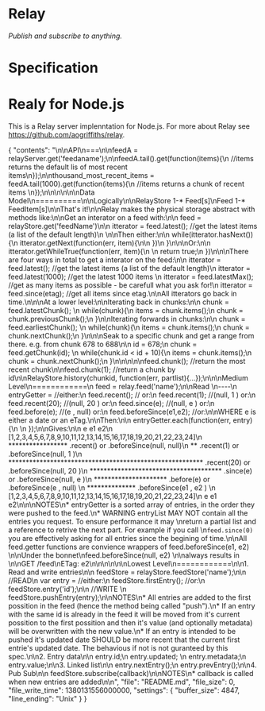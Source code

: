 Relay
=====

_Publish and subscribe to anything._



Specification
=============


Realy for Node.js
=================

This is a Relay server implenntation for Node.js. For more about Relay see https://github.com/aogriffiths/relay.

{
      "contents": "\n\nAPI\n===\n\nfeedA = relayServer.get('feedaname');\n\nfeedA.tail().get(function(items){\n  //items returns the default lis of most recent items\n});\n\nthousand_most_recent_items = feedA.tail(1000).get(function(items){\n  //items returns a chunk of recent items  \n});\n\n\n\n\n\nData Model\n==========\n\nLogically\n\nRelayStore  1-*  Feed[s]\nFeed        1-*  FeedItem[s]\n\nThat's it!\n\nRelay makes the physical storage abstract with methods like:\n\nGet an interator on a feed with:\n\n    feed = relayStore.get('feedName')\n\n    itterator = feed.latest(); //get the latest items (a list of the default length)\n \n\nThen either:\n\n    while(itterator.hasNext()){\n      itterator.getNext(function(err, item){\n\n      })\n    }\n\n\nOr:\n\n    itterator.getWhileTrue(function(err, item){\n        \n      return true;\n    })\n\n\nThere are four ways in total to get a interator on the feed:\n\n    itterator = feed.latest();     //get the latest items (a list of the default length)\n    itterator = feed.latest(1000); //get the latest 1000 items \n    itterator = feed.latestMax();  //get as many items as possible - be carefull what you ask for!\n    itterator = feed.since(etag);  //get all items since etag.\n\nAll itterators go back in time.\n\n\nAt a lower level:\n\nIterating back in chunks:\n\n    chunk = feed.latestChunk();   \n    while(chunk){\n      items = chunk.items();\n      chunk = chunk.previousChunk();\n    }\n\nIterating forwards in chunks:\n\n    chunk = feed.earliestChunk();   \n    while(chunk){\n      items = chunk.items();\n      chunk = chunk.nextChunk();\n    }\n\n\nSeak to a specific chunk and get a range from there. e.g. from chunk 678 to 688\n\n    id = 678;\n    chunk = feed.getChunk(id);   \n    while(chunk.id < id + 10){\n      items = chunk.items();\n      chunk = chunk.nextChunk();\n    }\n\n\n\n\nfeed.chunk();   //return the most recent chunk\n\nfeed.chunk(1);  //return a chunk by id\n\nRelayStore.history(chunkid, function(err, partlist){...});\n\n\nMedium Level\n============\n    feed = relay.feed('name');\n\nRead \n----\n    entryGetter =            //either:\n    feed.recent();           // or:\n    feed.recent(1);          //(null, 1   ) or:\n    feed.recent(20);         //(null, 20  ) or:\n    feed.since(e);           //(null, e   ) or:\n    feed.before(e);          //(e   , null) or:\n    feed.beforeSince(e1,e2); //or:\n\nWHERE e is either a date or an eTag.\n\nThen:\n\n    entryGetter.each(function(err, entry){\n      \n    });\n\nGives:\n\n                          e        e1                e2\n    [1,2,3,4,5,6,7,8,9,10,11,12,13,14,15,16,17,18,19,20,21,22,23,24]\n                                                  *****************   .recent()   or .beforeSince(null, null)\n                                                                 **   .recent(1)  or .beforeSince(null, 1   )\n           ********************************************************   .recent(20) or .beforeSince(null, 20  )\n                             **************************************   .since(e)   or .beforeSince(null, e   )\n     *********************                                            .before(e)  or .beforeSince(e   , null)  \n                                      **************                                 .beforeSince(e1  , e2  )  \n    [1,2,3,4,5,6,7,8,9,10,11,12,13,14,15,16,17,18,19,20,21,22,23,24]\n                          e        e1                e2\n\n\nNOTES\n* entryGetter is a sorted array of entries, in the order they were pushed to the feed.\n* WARNING entryList MAY NOT contain all the entries you request. To ensure performance it may \nreturn a partial list and a reference to retrive the next part. For example if you call \n`feed.since(0)` you are effectively asking for all entries since the begining of time.\n\nAll feed.getter functions are convience wrappers of feed.beforeSince(e1, e2)  \n\nUnder the bonnet\nfeed.beforeSince(null, e2)  \n\nalways results in \n\nGET /feed\nETag: e2\n\n\n\n\n\nLowest Level\n============\n\n1. Read and write entries\n\n    feedStore = relayStore.feedStore('name');\n\n    //READ\n    var entry =              //either:\n    feedStore.firstEntry();  //or:\n    feedStore.entry('id');\n\n    //WRITE \n    feedStore.pushEntry(entry);\n\nNOTES\n* All entries are added to the first possition in the feed (hence the method being called \"push\").\n* If an entry with the same id is already in the feed it will be moved from it's current possition to the first possition and then it's value (and optionally metadata) will be overwritten with the new value.\n* If an entry is intended to be pushed it's updated date SHOULD be more recent that the current first entrie's updated date. The behavious if not is not guranteed by this spec.\n\n2. Entry data\n\n    entry.id;\n    entry.updated; \n    entry.metadata;\n    entry.value;\n\n3. Linked list\n\n    entry.nextEntry();\n    entry.prevEntry();\n\n4. Pub Sub\n\n    feedStore.subscribe(callback)\n\nNOTES\n* callback is called when new entries are added\n\n",
      "file": "README.md",
      "file_size": 0,
      "file_write_time": 1380131556000000,
      "settings":
      {
        "buffer_size": 4847,
        "line_ending": "Unix"
      }
    }